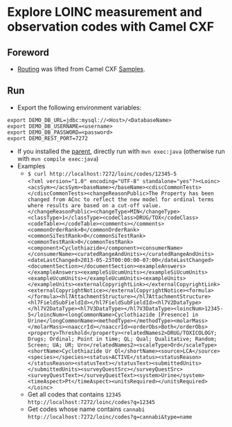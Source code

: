# Explore LOINC measurement and observation codes with Camel CXF
## Foreword
* [Routing](src/main/java/com/vnet/camelcxf/Routes.java) was lifted from Camel CXF [Samples](https://github.com/apache/camel/blob/master/examples/camel-example-cxf/src/main/java/org/apache/camel/example/cxf/jaxrs/CamelRouterBuilder.java).

## Run
* Export the following environment variables:
```
export DEMO_DB_URL=jdbc:mysql://<Host>/<DatabaseName>
export DEMO_DB_USERNAME=<username>
export DEMO_DB_PASSWORD=<password>
export DEMO_REST_PORT=7272
```
* If you installed the [parent](https://github.com/sfogo/rest-ways), directly run with `mvn exec:java` (otherwise run with `mvn compile exec:java`)
* Examples
  * `$ curl http://localhost:7272/loinc/codes/12345-5`  
`<?xml version="1.0" encoding="UTF-8" standalone="yes"?><Loinc><acsSym></acsSym><baseName></baseName><cdiscCommonTests></cdiscCommonTests><changeReasonPublic>The Property has been changed from ACnc to reflect the new model for ordinal terms where results are based on a cut-off value.</changeReasonPublic><changeType>MIN</changeType><classType>1</classType><codeClass>DRUG/TOX</codeClass><codeTable></codeTable><comments></comments><commonOrderRank>0</commonOrderRank><commonSiTestRank>0</commonSiTestRank><commonTestRank>0</commonTestRank><component>Cyclothiazide</component><consumerName></consumerName><curatedRangeAndUnits></curatedRangeAndUnits><dateLastChanged>2013-05-23T00:00:00-07:00</dateLastChanged><documentSection></documentSection><exampleAnswers></exampleAnswers><exampleSiUcumUnits></exampleSiUcumUnits><exampleUcumUnits></exampleUcumUnits><exampleUnits></exampleUnits><externalCopyrightLink></externalCopyrightLink><externalCopyrightNotice></externalCopyrightNotice><formula></formula><hl7AttachmentStructure></hl7AttachmentStructure><hl7FieldSubFieldId></hl7FieldSubFieldId><hl7V2DataType></hl7V2DataType><hl7V3DataType></hl7V3DataType><loincNum>12345-5</loincNum><longCommonName>Cyclothiazide [Presence] in Urine</longCommonName><methodType></methodType><molarMass></molarMass><naaccrId></naaccrId><orderObs>Both</orderObs><property>Threshold</property><relatedNames2>DRUG/TOXICOLOGY; Drugs; Ordinal; Point in time; QL; Qual; Qualitative; Random; Screen; UA; UR; Urn</relatedNames2><scaleType>Ord</scaleType><shortName>Cyclothiazide Ur Ql</shortName><source>LCA</source><species></species><status>ACTIVE</status><statusReason></statusReason><statusText></statusText><submittedUnits></submittedUnits><surveyQuestSrc></surveyQuestSrc><surveyQuestText></surveyQuestText><system>Urine</system><timeAspect>Pt</timeAspect><unitsRequired></unitsRequired></Loinc>`
  * Get all codes that contains `12345`  
`http://localhost:7272/loinc/codes?q=12345`
  * Get codes whose name contains `cannabi`  
`http://localhost:7272/loinc/codes?q=cannabi&type=name`

